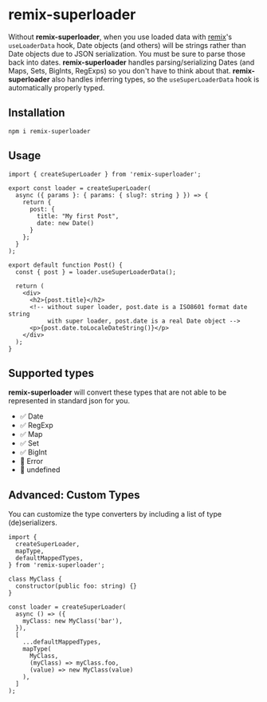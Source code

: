# remix-superloader

Without **remix-superloader**, when you use loaded data with [remix](https://remix.run/)'s `useLoaderData` hook, Date objects (and others) will be strings rather than Date objects due to JSON serialization. You must be sure to parse those back into dates. **remix-superloader** handles parsing/serializing Dates (and Maps, Sets, BigInts, RegExps) so you don't have to think about that. **remix-superloader** also handles inferring types, so the `useSuperLoaderData` hook is automatically properly typed.

## Installation

```shell
npm i remix-superloader
```

## Usage

```tsx
import { createSuperLoader } from 'remix-superloader';

export const loader = createSuperLoader(
  async ({ params }: { params: { slug?: string } }) => {
    return {
      post: {
        title: "My first Post",
        date: new Date()
      }
    };
  }
);

export default function Post() {
  const { post } = loader.useSuperLoaderData();

  return (
    <div>
      <h2>{post.title}</h2>
      <!-- without super loader, post.date is a ISO8601 format date string
           with super loader, post.date is a real Date object -->
      <p>{post.date.toLocaleDateString()}</p>
    </div>
  );
}
```

## Supported types

**remix-superloader** will convert these types that are not able to be represented in standard json for you.

- ✅ Date
- ✅ RegExp
- ✅ Map
- ✅ Set
- ✅ BigInt
- 🚫 Error
- 🚫 undefined

## Advanced: Custom Types

You can customize the type converters by including a list of type (de)serializers.

```tsx
import {
  createSuperLoader,
  mapType,
  defaultMappedTypes,
} from 'remix-superloader';

class MyClass {
  constructor(public foo: string) {}
}

const loader = createSuperLoader(
  async () => ({
    myClass: new MyClass('bar'),
  }),
  [
    ...defaultMappedTypes,
    mapType(
      MyClass,
      (myClass) => myClass.foo,
      (value) => new MyClass(value)
    ),
  ]
);
```
